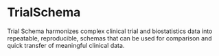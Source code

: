 # TrialSchema
Trial Schema harmonizes complex clinical trial and biostatistics data into repeatable, reproducible, schemas that can be used for comparison and quick transfer of meaningful clinical data.
